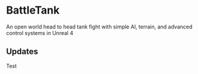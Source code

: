 # BattleTank
An open world head to head tank fight with simple AI, terrain, and advanced control systems in Unreal 4

## Updates
Test
